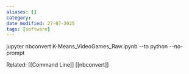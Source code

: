 ```yaml
---
aliases: []
category:
date modified: 27-07-2025
tags: [software]
---
```

jupyter nbconvert K-Means_VideoGames_Raw.ipynb --to python --no-prompt

Related:
[[Command Line]]
[[nbconvert]]